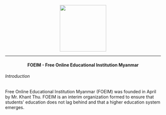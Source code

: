 <p align="center">
<img src="https://foeim.org/img/logo.png" width="150px" heigh="150px" >
  <hr>
  <h4 align="center"><b>FOEIM - Free Online Educational Institution Myanmar</b></h4>
</p>
<h6 align="left">Introduction</h6>
<p>
Free Online Educational Institution Myanmar (FOEIM) was founded in April by Mr. Khant Thu. FOEIM is an interim organization formed to ensure that students' education does not lag behind and that a higher education system emerges.
</p>

<!---
FOEIM/FOEIM is a ✨ special ✨ repository because its `README.md` (this file) appears on your GitHub profile.
You can click the Preview link to take a look at your changes.
--->
